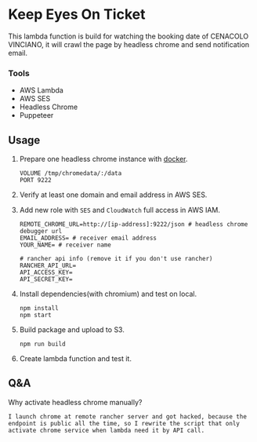 # Keep Eyes On Ticket

This lambda function is build for watching the booking date of CENACOLO VINCIANO, it will crawl the page by headless chrome and send notification email.

### Tools

* AWS Lambda
* AWS SES
* Headless Chrome
* Puppeteer

## Usage

1. Prepare one headless chrome instance with [docker](https://hub.docker.com/r/alpeware/chrome-headless-trunk/).

    ```
    VOLUME /tmp/chromedata/:/data
    PORT 9222
    ```
1. Verify at least one domain and email address in AWS SES.
1. Add new role with `SES` and `CloudWatch` full access in AWS IAM.

    ```
    REMOTE_CHROME_URL=http://[ip-address]:9222/json # headless chrome debugger url
    EMAIL_ADDRESS= # receiver email address
    YOUR_NAME= # receiver name

    # rancher api info (remove it if you don't use rancher)
    RANCHER_API_URL=
    API_ACCESS_KEY=
    API_SECRET_KEY=

    ```
1. Install dependencies(with chromium) and test on local.

    ```
    npm install
    npm start
    ```
1. Build package and upload to S3.

    ```
    npm run build
    ```
1. Create lambda function and test it.

## Q&A

Why activate headless chrome manually?

```
I launch chrome at remote rancher server and got hacked, because the endpoint is public all the time, so I rewrite the script that only activate chrome service when lambda need it by API call.
```
